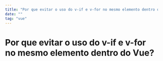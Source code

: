 ```yaml
---
title: "Por que evitar o uso do v-if e v-for no mesmo elemento dentro do Vue?"
date: ""
tag: "vue"
---
```


<!--more-->

# Por que evitar o uso do v-if e v-for no mesmo elemento dentro do Vue?
